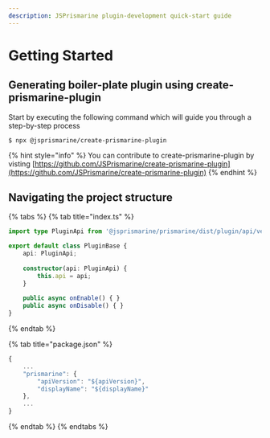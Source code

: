 ```yaml
---
description: JSPrismarine plugin-development quick-start guide
---
```


# Getting Started

## Generating boiler-plate plugin using create-prismarine-plugin

Start by executing the following command which will guide you through a step-by-step process

```
$ npx @jsprismarine/create-prismarine-plugin
```

{% hint style="info" %}
You can contribute to create-prismarine-plugin by visting [https://github.com/JSPrismarine/create-prismarine-plugin](https://github.com/JSPrismarine/create-prismarine-plugin)
{% endhint %}

## Navigating the project structure

{% tabs %}
{% tab title="index.ts" %}
```typescript
import type PluginApi from '@jsprismarine/prismarine/dist/plugin/api/versions/1.0/PluginApi';

export default class PluginBase {
    api: PluginApi;
    
    constructor(api: PluginApi) {
        this.api = api;
    }
    
    public async onEnable() { }
    public async onDisable() { }
}
```
{% endtab %}

{% tab title="package.json" %}
```javascript
{
    ...
    "prismarine": {
        "apiVersion": "${apiVersion}",
        "displayName": "${displayName}"
    },
    ...
}
```
{% endtab %}
{% endtabs %}



